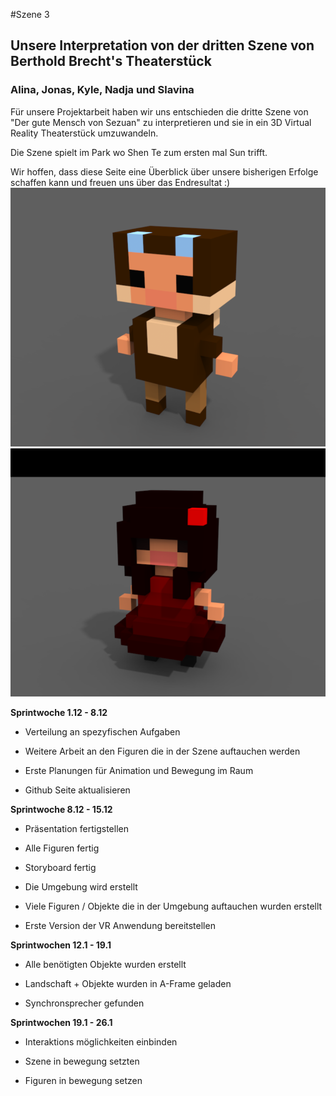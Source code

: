 #Szene 3
## Unsere Interpretation von der dritten Szene von Berthold Brecht's Theaterstück
### Alina, Jonas, Kyle, Nadja und Slavina 

Für unsere Projektarbeit haben wir uns entschieden die dritte Szene von "Der gute Mensch von Sezuan" zu interpretieren und sie in ein 3D Virtual Reality Theaterstück umzuwandeln.  
 
Die Szene spielt im Park wo Shen Te zum ersten mal Sun trifft.   

Wir hoffen, dass diese Seite eine Überblick über unsere bisherigen Erfolge schaffen kann und freuen uns über das Endresultat :)  
![](https://raw.githubusercontent.com/sstoyan1/Der-gute-Mensch-von-Sezuan/master/Sun.png)
![](https://raw.githubusercontent.com/sstoyan1/Der-gute-Mensch-von-Sezuan/master/ShenTe%20(1).png)  

**Sprintwoche 1.12 - 8.12**  

- Verteilung an spezyfischen Aufgaben  

- Weitere Arbeit an den Figuren die in der Szene auftauchen werden  

- Erste Planungen für Animation und Bewegung im Raum  
  
- Github Seite aktualisieren
  
  
**Sprintwoche 8.12 - 15.12**

- Präsentation fertigstellen 

- Alle Figuren fertig
  
- Storyboard fertig 

- Die Umgebung wird erstellt  
  
- Viele Figuren / Objekte die in der Umgebung auftauchen wurden erstellt  
  
- Erste Version der VR Anwendung bereitstellen 
  

**Sprintwochen 12.1 - 19.1**

- Alle benötigten Objekte wurden erstellt

- Landschaft + Objekte wurden in A-Frame geladen

- Synchronsprecher gefunden


**Sprintwochen 19.1 - 26.1**

- Interaktions möglichkeiten einbinden

- Szene in bewegung setzten

- Figuren in bewegung setzen

 

  

